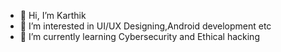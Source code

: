 - 👋 Hi, I’m Karthik
- 👀 I’m interested in UI/UX Designing,Android development etc
- 🌱 I’m currently learning Cybersecurity and Ethical hacking


<!---
Karthix-x/Karthix-x is a ✨ special ✨ repository because its `README.md` (this file) appears on your GitHub profile.
You can click the Preview link to take a look at your changes.
--->
